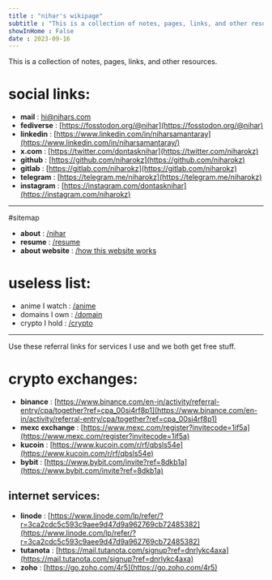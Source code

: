 ```yaml
---
title : "nihar's wikipage"
subtitle : "This is a collection of notes, pages, links, and other resources."
showInHome : False
date : 2023-09-16
---
```



This is a collection of notes, pages, links, and other resources.

# social links:
* **mail** : [hi@nihars.com](mailto:hi@nihars.com)
* **fediverse** : [https://fosstodon.org/@nihar](https://fosstodon.org/@nihar)
* **linkedin** : [https://www.linkedin.com/in/niharsamantaray](https://www.linkedin.com/in/niharsamantaray/)
* **x.com** : [https://twitter.com/dontasknihar](https://twitter.com/niharokz)
* **github** : [https://github.com/niharokz](https://github.com/niharokz)
* **gitlab** : [https://gitlab.com/niharokz](https://gitlab.com/niharokz)
* **telegram** : [https://telegram.me/niharokz](https://telegram.me/niharokz)
* **instagram** : [https://instagram.com/dontasknihar](https://instagram.com/niharokz)

---------------

#sitemap
* **about** : [/nihar](/nihar)
* **resume** : [/resume](/resume)
* **about website** : [/how this website works](/how_this_website_works)

# useless list:
* anime I watch : [/anime](/anime)
* domains I own : [/domain](/domain)
* crypto I hold : [/crypto](/crypto)

---------------

Use these referral links for services I use and we both get free stuff.

# crypto exchanges:
* **binance** : [https://www.binance.com/en-in/activity/referral-entry/cpa/together?ref=cpa_00si4rf8p1](https://www.binance.com/en-in/activity/referral-entry/cpa/together?ref=cpa_00si4rf8p1)
* **mexc exchange** : [https://www.mexc.com/register?invitecode=1if5a](https://www.mexc.com/register?invitecode=1if5a)
* **kucoin** : [https://www.kucoin.com/r/rf/qbsls54e](https://www.kucoin.com/r/rf/qbsls54e)
* **bybit** : [https://www.bybit.com/invite?ref=8dkb1a](https://www.bybit.com/invite?ref=8dkb1a)

## internet services:
* **linode** : [https://www.linode.com/lp/refer/?r=3ca2cdc5c593c9aee9d47d9a962769cb72485382](https://www.linode.com/lp/refer/?r=3ca2cdc5c593c9aee9d47d9a962769cb72485382)
* **tutanota** : [https://mail.tutanota.com/signup?ref=dnrlykc4axa](https://mail.tutanota.com/signup?ref=dnrlykc4axa)
* **zoho** : [https://go.zoho.com/4r5](https://go.zoho.com/4r5)
